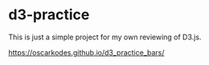 # d3-practice

This is just a simple project for my own reviewing of D3.js.

https://oscarkodes.github.io/d3_practice_bars/
